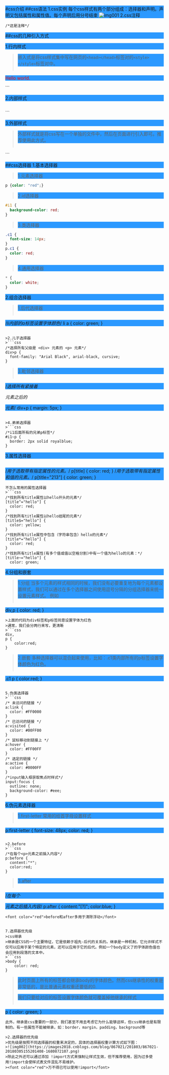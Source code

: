 #css介绍
##css语法
1.css实例
每个css样式有两个部分组成：选择器和声明。声明又包括属性和属性值。每个声明后用分号结束
![img001](https://images2017.cnblogs.com/blog/867021/201712/867021-20171215115756808-909989248.png)
2.css注释
```
/*这是注释*/
```
##css的几种引入方式

1.行内样式
>嵌入式是将css样式集中写在网页的`<head></head>`标签对的`<style></style>`标签对中。
>```
<p style="color: red">Hello world.</p>
```

2.内部样式
>```
<head>
    <meta charset="UTF-8">
    <title>Title</title>
    <style>
        p{
            background-color: #2b99ff;
        }
    </style>
</head>
```


3.外部样式
>外部样式就是将css写在一个单独的文件中，然后在页面进行引入即可。推荐使用此方式。
>```html
<link href="mystyle.css" rel="stylesheet" type="text/css"/>
```

##css选择器
1.基本选择器
>1.元素选择器
```css
p {color: "red";}
```

>2.id选择器
```css
#i1 {
  background-color: red;
}
```

>3.类选择器
```css
.c1 {
  font-size: 14px;
}
p.c1 {
  color: red;
}
```
>4.通用选择器
```css
* {
  color: white;
}
```

2.组合选择器
>1.后代选择器
>```css
/*li内部的a标签设置字体颜色*/
li a {
  color: green;
}
```

>2.儿子选择器
>```css
/*选择所有父级是 <div> 元素的 <p> 元素*/
div>p {
  font-family: "Arial Black", arial-black, cursive;
}
```

>3.毗邻选择器
>```css
/*选择所有紧接着<div>元素之后的<p>元素*/
div+p {
  margin: 5px;
}
```

>4.弟弟选择器
>```css
/*i1后面所有的兄弟p标签*/
#i1~p {
  border: 2px solid royalblue;
}
```


3.属性选择器
>```css
/*用于选取带有指定属性的元素。*/
p[title] {
  color: red;
}
/*用于选取带有指定属性和值的元素。*/
p[title="213"] {
  color: green;
}
```
不怎么常用的属性选择器
>```css
/*找到所有title属性以hello开头的元素*/
[title^="hello"] {
  color: red;
}
/*找到所有title属性以hello结尾的元素*/
[title$="hello"] {
  color: yellow;
}
/*找到所有title属性中包含（字符串包含）hello的元素*/
[title*="hello"] {
  color: red;
}
/*找到所有title属性(有多个值或值以空格分割)中有一个值为hello的元素：*/
[title~="hello"] {
  color: green;
```

4.分组和嵌套
>1.分组
>当多个元素的样式相同的时候，我们没有必要重复地为每个元素都设置样式，我们可以通过在多个选择器之间使用逗号分隔的分组选择器来统一设置元素样式。
例如
>```css
div,p {
	color: red;
}
```
>上面的代码为div标签和p标签同意设置字体为红色
>通常，我们会分两行来写，更清晰
>```css
div,
p {
	color:red;
}
```
>2.嵌套
>多种选择器可以混合起来使用，比如：.c1类内部所有的p标签设置字体颜色为红色。
>```css
.c1 p {
	color:red;
}
```

5.伪类选择器
>```css
/* 未访问的链接 */
a:link {
  color: #FF0000
}
/* 已访问的链接 */
a:visited {
  color: #00FF00
}
/* 鼠标移动到链接上 */
a:hover {
  color: #FF00FF
}
/* 选定的链接 */
a:active {
  color: #0000FF
}
/*input输入框获取焦点时样式*/
input:focus {
  outline: none;
  background-color: #eee;
}
```

6.伪元素选择器
>1.first-letter
>常用的给首字母设置样式
>```css
p:first-letter {
	font-size: 48px;
    color: red;
}
```

>2.before
>```css
/*在每个<p>元素之前插入内容*/
p:before {
  content:"*";
  color:red;
}
```
>3.after
>```
/*在每个<p>元素之后插入内容*/
p:after {
  content:"[?]";
  color:blue;
}
```
<font color="red">before和after多用于清除浮动</font>


7.选择器优先级
>css继承
>继承是CSS的一个主要特征，它是依赖于祖先-后代的关系的。继承是一种机制，它允许样式不仅可以应用于某个特定的元素，还可以应用于它的后代。例如一个body定义了的字体颜色值也会应用到段落的文本中。
>```css
>body {
	color: red;
}
```
>此时页面上所有的标签都会继承body的字体颜色。然而css继承性的权重是非常低的，是比普通元素权重还要低的0.
>
>我们只要给对应的标签设置字体颜色就可覆盖掉他继承的样式
>```css
p {
	color: green;
}
```
此外，继承是css重要的一部分，我们甚至不用去考虑它为什么能够这样，但css继承也是有限制的。有一些属性不能被继承，如：border，margin，padding，background等

>2.选择器的优先级
>优先级是按照不同选择器的权重来决定的，具体的选择器权重计算方式如下图：
>![img002](https://images2018.cnblogs.com/blog/867021/201803/867021-20180305155201408-1680872107.png)
>除此之外还可以通过添加 !import方式来强制让样式生效，但不推荐使用，因为过多使用!import会使样式表文件混乱不易维护。
><font color="red">万不得已可以使用!import</font>